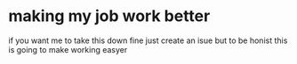 # making my job work better

if you want me to take this down fine just create an isue but to be honist this is going to make working easyer